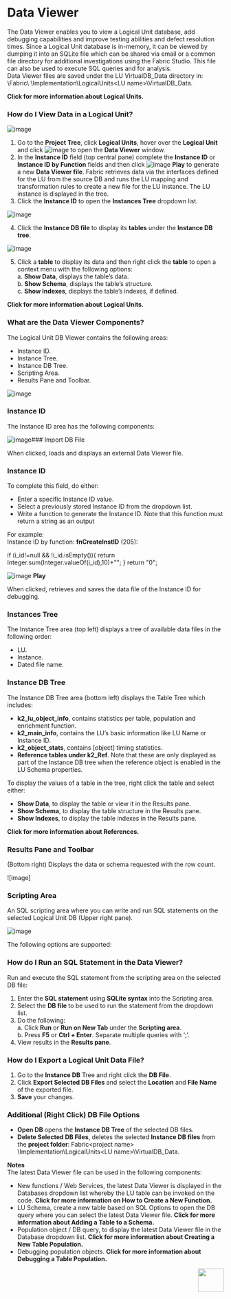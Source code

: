 # Data Viewer

The Data Viewer enables you to view a Logical Unit database, add debugging capabilities and improve testing abilities and defect resolution times. Since a Logical Unit database is in-memory, it can be viewed by dumping it into an SQLite file which can be shared via email or a common file directory for additional investigations using the Fabric Studio. This file can also be used to execute SQL queries and for analysis.\
Data Viewer files are saved under the LU VirtualDB_Data directory in:  \Fabric\ <project name> \Implementation\LogicalUnits\<LU name>\VirtualDB_Data.

**Click for more information about Logical Units.**

### How do I View Data in a Logical Unit?

![image](https://github.com/k2view-academy/K2View-Academy/blob/master/articles/13_LUDB_viewer_and_studio_debug_capabilities/images/13_01_01%20LOGICAL%20UNIT.jpg)

1. Go to the **Project Tree**, click **Logical Units**, hover over the **Logical Unit** and click ![image](https://github.com/k2view-academy/K2View-Academy/blob/master/articles/13_LUDB_viewer_and_studio_debug_capabilities/images/13_01_02%20icon%201.jpg) to open the **Data Viewer** window.
2. In the **Instance ID** field (top central pane) complete the **Instance ID** or **Instance ID by Function** fields and then click ![image](https://github.com/k2view-academy/K2View-Academy/blob/master/articles/13_LUDB_viewer_and_studio_debug_capabilities/images/13_01_02%20icon%202%20Play.jpg) **Play** to generate a new **Data Viewer file**. 
Fabric retrieves data via the interfaces defined for the LU from the source DB and runs the LU mapping and transformation rules to create a new file for the LU instance. The LU instance is displayed in the tree. 
3. Click the **Instance ID** to open the **Instances Tree** dropdown list.

![image](https://github.com/k2view-academy/K2View-Academy/blob/master/articles/13_LUDB_viewer_and_studio_debug_capabilities/images/13_01_03%20instances%20tree.jpg)

4. Click the **Instance DB file** to display its **tables** under the **Instance DB tree**.

![image](https://github.com/k2view-academy/K2View-Academy/blob/master/articles/13_LUDB_viewer_and_studio_debug_capabilities/images/13_01_04%20Instance%20DB%20tree.jpg)

5. Click a **table** to display its data and then right click the **table** to open a context menu with the following options:\
   a. **Show Data**, displays the table’s data.\
   b. **Show Schema**, displays the table’s structure.\
   c. **Show Indexes**, displays the table’s indexes, if defined.

**Click for more information about Logical Units.**

### What are the Data Viewer Components?

The Logical Unit DB Viewer contains the following areas:
* Instance ID.
* Instance Tree.
* Instance DB Tree.
* Scripting Area.
* Results Pane and Toolbar.

![image](https://github.com/k2view-academy/K2View-Academy/blob/master/articles/13_LUDB_viewer_and_studio_debug_capabilities/images/13_01_05%20DB%20Viewer.png)

### Instance ID

The Instance ID area has the following components:


![image](https://github.com/k2view-academy/K2View-Academy/blob/master/articles/13_LUDB_viewer_and_studio_debug_capabilities/images/13_01_06%20IMPORT%20DB%20FILE%20icon.jpg)### Import DB File 
	
When clicked, loads and displays an external Data Viewer file. 


### Instance ID

To complete this field, do either:
* Enter a specific Instance ID value.
* Select a previously stored Instance ID from the dropdown list.
* Write a function to generate the Instance ID. Note that this function must return a string as an output


For example:\
Instance ID by function: **fnCreateInstID** (205):

if (i_id!=null && !i_id.isEmpty()){
	 return Integer.sum(Integer.valueOf(i_id),10)+"";
   }
return "0";


![image](https://github.com/k2view-academy/K2View-Academy/blob/master/articles/13_LUDB_viewer_and_studio_debug_capabilities/images/13_01_07%20play%20icon.jpg) **Play**

When clicked, retrieves and saves the data file of the Instance ID for debugging.
	
### Instances Tree
The Instance Tree area (top left) displays a tree of available data files in the following order: 
* LU.
* Instance. 
* Dated file name.

### Instance DB Tree

The Instance DB Tree area (bottom left) displays the Table Tree which includes: 
* **k2_lu_object_info**, contains statistics per table, population and enrichment function.
* **k2_main_info**, contains the LU’s basic information like LU Name or Instance ID.
* **k2_object_stats**, contains [object] timing statistics. 
* **Reference tables under k2_Ref**. Note that these are only displayed as part of the Instance DB tree when the reference object is enabled in the LU Schema properties.

To display the values of a table in the tree, right click the table and select either:
* **Show Data**, to display the table or view it in the Results pane.
* **Show Schema**, to display the table structure in the Results pane.
* **Show Indexes**, to display the table indexes in the Results pane.

**Click for more information about References.**

### Results Pane and Toolbar
(Bottom right) Displays the data or schema requested with the row count.
 
![image]

### Scripting Area
An SQL scripting area where you can write and run SQL statements on the selected Logical Unit DB (Upper right pane).

![image](https://github.com/k2view-academy/K2View-Academy/blob/master/articles/13_LUDB_viewer_and_studio_debug_capabilities/images/13_01_09%20SCRIPTING%20AREA.jpg)


The following options are supported:

### How do I Run an SQL Statement in the Data Viewer? 

Run and execute the SQL statement from the scripting area on the selected DB file:
1. Enter the **SQL statement** using **SQLite syntax** into the Scripting area. 
2. Select the **DB file** to be used to run the statement from the dropdown list. 
3. Do the following:\
    a. Click **Run** or **Run on New Tab** under the **Scripting area**.\
    b. Press **F5** or **Ctrl + Enter**. Separate multiple queries with ‘;’.
4. View results in the **Results pane**.

### How do I Export a Logical Unit Data File?
1. Go to the **Instance DB** Tree and right click the **DB File**. 
2. Click **Export Selected DB Files** and select the **Location** and **File Name** of the exported file. 
3. **Save** your changes. 

### Additional (Right Click) DB File Options
* **Open DB** opens the **Instance DB Tree** of the selected DB files. 
* **Delete Selected DB Files**, deletes the selected **Instance DB files** from the **project folder**:
  Fabric\<project name> \Implementation\LogicalUnits\<LU name>\VirtualDB_Data.


**Notes**\
The latest Data Viewer file can be used in the following components:
* New functions / Web Services, the latest Data Viewer is displayed in the Databases dropdown list whereby the LU table can be invoked on the code. 
**Click for more information on How to Create a New Function.**
* LU Schema, create a new table based on SQL Options to open the DB query where you can select the latest Data Viewer file. **Click for more information about Adding a Table to a Schema.**
* Population object / DB query, to display the latest Data Viewer file in the Database dropdown list. **Click for more information about Creating a New Table Population.**
* Debugging population objects. **Click for more information about Debugging a Table Population.** 


[<img align="right" width="60" height="54" src="https://github.com/k2view-academy/K2View-Academy/blob/master/articles/images/Next.png">](https://github.com/k2view-academy/K2View-Academy/blob/master/articles/13_LUDB_viewer_and_studio_debug_capabilities/02_fabric_studio_log_files.md)






